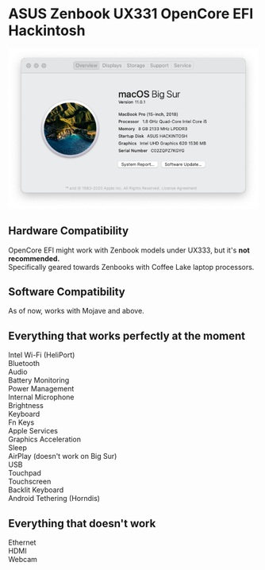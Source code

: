 # ASUS Zenbook UX331 OpenCore EFI Hackintosh
![](images/AboutthisMac.png)

## Hardware Compatibility
OpenCore EFI might work with Zenbook models under UX333, but it's **not recommended.**     
Specifically geared towards Zenbooks with Coffee Lake laptop processors.

## Software Compatibility
As of now, works with Mojave and above.

## Everything that works perfectly at the moment
Intel Wi-Fi (HeliPort)  
Bluetooth  
Audio  
Battery Monitoring  
Power Management  
Internal Microphone  
Brightness  
Keyboard  
Fn Keys  
Apple Services  
Graphics Acceleration   
Sleep   
AirPlay (doesn't work on Big Sur)  
USB  
Touchpad  
Touchscreen  
Backlit Keyboard  
Android Tethering (Horndis)

## Everything that doesn't work
Ethernet  
HDMI  
Webcam
